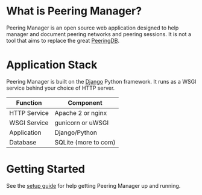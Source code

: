 # What is Peering Manager?

Peering Manager is an open source web application designed to help manager and
document peering networks and peering sessions. It is not a tool that aims to
replace the great [PeeringDB](https://peeringdb.com).

# Application Stack

Peering Manager is built on the [Django](https://djangoproject.com/) Python
framework. It runs as a WSGI service behind your choice of HTTP server.

| Function     | Component            |
|--------------|----------------------|
| HTTP Service | Apache 2 or nginx    |
| WSGI Service | gunicorn or uWSGI    |
| Application  | Django/Python        |
| Database     | SQLite (more to com) |

# Getting Started

See the [setup guide](installation/peering-manager.md) for help getting Peering
Manager up and running.
